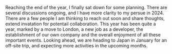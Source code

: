 Reaching the end of the year, I finally sat down for some planning. There are several discussions ongoing, and I have more clarity to my persue in 2024. There are a few people I am thinking to reach out soon and share thoughts, extend invatation for potentail collaboration. This year has been quite a year, marked by a move to London, a new job as a developer, the establishment of our own company and the overall enjoyment of all these important events. Looking ahead, we are heading to Japan in January for an off-site trip, and expecting more activities in the upcoming months.
